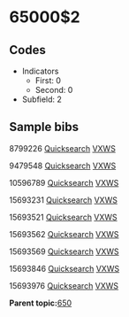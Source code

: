 # 65000$2

## Codes

-   Indicators
    -   First: 0
    -   Second: 0
-   Subfield: 2

## Sample bibs

8799226 [Quicksearch](https://search.library.yale.edu/catalog/8799226) [VXWS](http://prodorbis.library.yale.edu:7014/vxws/GetHoldingsService?bibId=8799226)

9479548 [Quicksearch](https://search.library.yale.edu/catalog/9479548) [VXWS](http://prodorbis.library.yale.edu:7014/vxws/GetHoldingsService?bibId=9479548)

10596789 [Quicksearch](https://search.library.yale.edu/catalog/10596789) [VXWS](http://prodorbis.library.yale.edu:7014/vxws/GetHoldingsService?bibId=10596789)

15693231 [Quicksearch](https://search.library.yale.edu/catalog/15693231) [VXWS](http://prodorbis.library.yale.edu:7014/vxws/GetHoldingsService?bibId=15693231)

15693521 [Quicksearch](https://search.library.yale.edu/catalog/15693521) [VXWS](http://prodorbis.library.yale.edu:7014/vxws/GetHoldingsService?bibId=15693521)

15693562 [Quicksearch](https://search.library.yale.edu/catalog/15693562) [VXWS](http://prodorbis.library.yale.edu:7014/vxws/GetHoldingsService?bibId=15693562)

15693569 [Quicksearch](https://search.library.yale.edu/catalog/15693569) [VXWS](http://prodorbis.library.yale.edu:7014/vxws/GetHoldingsService?bibId=15693569)

15693846 [Quicksearch](https://search.library.yale.edu/catalog/15693846) [VXWS](http://prodorbis.library.yale.edu:7014/vxws/GetHoldingsService?bibId=15693846)

15693976 [Quicksearch](https://search.library.yale.edu/catalog/15693976) [VXWS](http://prodorbis.library.yale.edu:7014/vxws/GetHoldingsService?bibId=15693976)

**Parent topic:**[650](../../tags/650/650.md)

